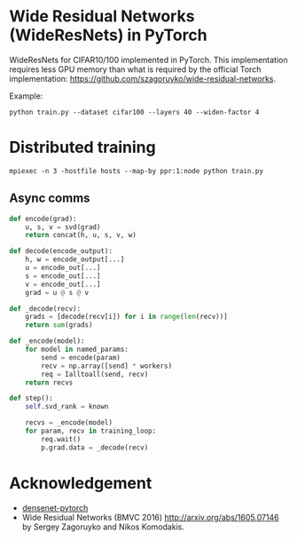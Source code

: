 # Wide Residual Networks (WideResNets) in PyTorch
WideResNets for CIFAR10/100 implemented in PyTorch. This implementation requires less GPU memory than what is required by the official Torch implementation: https://github.com/szagoruyko/wide-residual-networks.

Example:
```
python train.py --dataset cifar100 --layers 40 --widen-factor 4
```

# Distributed training
``` shell
mpiexec -n 3 -hostfile hosts --map-by ppr:1:node python train.py
```

## Async comms
``` python
def encode(grad):
    u, s, v = svd(grad)
    return concat(h, u, s, v, w)

def decode(encode_output):
    h, w = encode_output[...]
    u = encode_out[...]
    s = encode_out[...]
    v = encode_out[...]
    grad = u @ s @ v

def _decode(recv):
    grads = [decode(recv[i]) for i in range(len(recv))]
    return sum(grads)

def _encode(model):
    for model in named_params:
        send = encode(param)
        recv = np.array([send] * workers)
        req = Ialltoall(send, recv)
    return recvs

def step():
    self.svd_rank = known

    recvs = _encode(model)
    for param, recv in training_loop:
        req.wait()
        p.grad.data = _decode(recv)
```

# Acknowledgement
- [densenet-pytorch](https://github.com/andreasveit/densenet-pytorch)
- Wide Residual Networks (BMVC 2016) http://arxiv.org/abs/1605.07146 by Sergey Zagoruyko and Nikos Komodakis.

